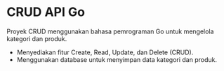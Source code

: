 # CRUD API Go
Proyek CRUD menggunakan bahasa pemrograman Go untuk mengelola kategori dan produk.
- Menyediakan fitur Create, Read, Update, dan Delete (CRUD).
- Menggunakan database untuk menyimpan data kategori dan produk.
